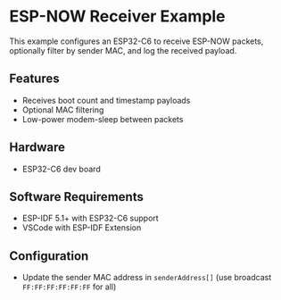 # ESP-NOW Receiver Example

This example configures an ESP32-C6 to receive ESP-NOW packets, optionally filter by sender MAC, and log the received payload.

## Features
- Receives boot count and timestamp payloads
- Optional MAC filtering
- Low-power modem-sleep between packets

## Hardware
- ESP32-C6 dev board

## Software Requirements
- ESP-IDF 5.1+ with ESP32-C6 support
- VSCode with ESP-IDF Extension

## Configuration
- Update the sender MAC address in `senderAddress[]` (use broadcast `FF:FF:FF:FF:FF:FF` for all)